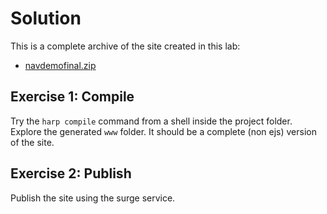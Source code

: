 # Solution

This is a complete archive of the site created in this lab:

- [navdemofinal.zip](./archives/navdemo-final.zip)

## Exercise 1: Compile

Try the `harp compile` command from a shell inside the project folder. Explore the generated `www` folder. It should be a complete (non ejs) version of the site.


## Exercise 2: Publish

Publish the site using the surge service.